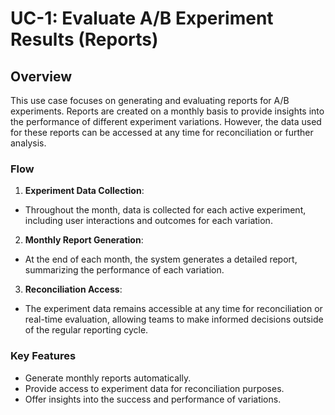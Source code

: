 # UC-1: Evaluate A/B Experiment Results (Reports)

## Overview

This use case focuses on generating and evaluating reports for A/B experiments. Reports are created on a monthly basis to provide insights into the performance of different experiment variations. However, the data used for these reports can be accessed at any time for reconciliation or further analysis.

### Flow

1. **Experiment Data Collection**:

  - Throughout the month, data is collected for each active experiment, including user interactions and outcomes for each variation.

2. **Monthly Report Generation**:

  - At the end of each month, the system generates a detailed report, summarizing the performance of each variation.

3. **Reconciliation Access**:

  - The experiment data remains accessible at any time for reconciliation or real-time evaluation, allowing teams to make informed decisions outside of the regular reporting cycle.

### Key Features

- Generate monthly reports automatically.
- Provide access to experiment data for reconciliation purposes.
- Offer insights into the success and performance of variations.
